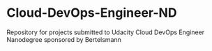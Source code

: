 # Cloud-DevOps-Engineer-ND
Repository for projects submitted to Udacity Cloud DevOps Engineer Nanodegree sponsored by Bertelsmann
